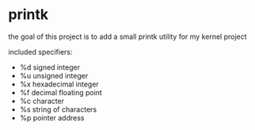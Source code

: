 # printk

the goal of this project is to add a small printk utility for my kernel project

included specifiers:
- %d signed integer
- %u unsigned integer
- %x hexadecimal integer
- %f decimal floating point
- %c character
- %s string of characters
- %p pointer address

